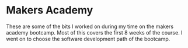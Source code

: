 # Makers Academy
These are some of the bits I worked on during my time on the makers academy bootcamp. Most of this covers the first 8 weeks of the course. I went on to choose the software development path of the bootcamp.  
